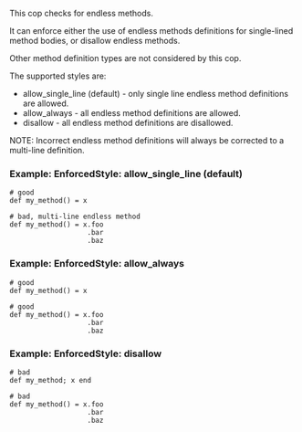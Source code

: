 This cop checks for endless methods.

It can enforce either the use of endless methods definitions
for single-lined method bodies, or disallow endless methods.

Other method definition types are not considered by this cop.

The supported styles are:
* allow_single_line (default) - only single line endless method definitions are allowed.
* allow_always - all endless method definitions are allowed.
* disallow - all endless method definitions are disallowed.

NOTE: Incorrect endless method definitions will always be
corrected to a multi-line definition.

### Example: EnforcedStyle: allow_single_line (default)
    # good
    def my_method() = x

    # bad, multi-line endless method
    def my_method() = x.foo
                       .bar
                       .baz

### Example: EnforcedStyle: allow_always
    # good
    def my_method() = x

    # good
    def my_method() = x.foo
                       .bar
                       .baz

### Example: EnforcedStyle: disallow
    # bad
    def my_method; x end

    # bad
    def my_method() = x.foo
                       .bar
                       .baz

